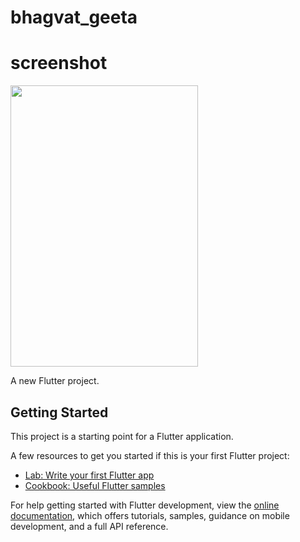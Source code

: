 # bhagvat_geeta

# screenshot
<img src="https://github.com/PrinceDobariya89/bhagvat_geeta/assets/104968601/94be1b93-9551-4d10-a6ce-9c019adbf787" data-canonical-src="https://github.com/PrinceDobariya89/bhagvat_geeta/assets/104968601/94be1b93-9551-4d10-a6ce-9c019adbf787" width="300" height="450" />


A new Flutter project.

## Getting Started

This project is a starting point for a Flutter application.

A few resources to get you started if this is your first Flutter project:

- [Lab: Write your first Flutter app](https://docs.flutter.dev/get-started/codelab)
- [Cookbook: Useful Flutter samples](https://docs.flutter.dev/cookbook)

For help getting started with Flutter development, view the
[online documentation](https://docs.flutter.dev/), which offers tutorials,
samples, guidance on mobile development, and a full API reference.
